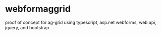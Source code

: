 # webformaggrid
proof of concept for ag-grid using typescript, asp.net webforms, web api, jquery, and bootstrap
